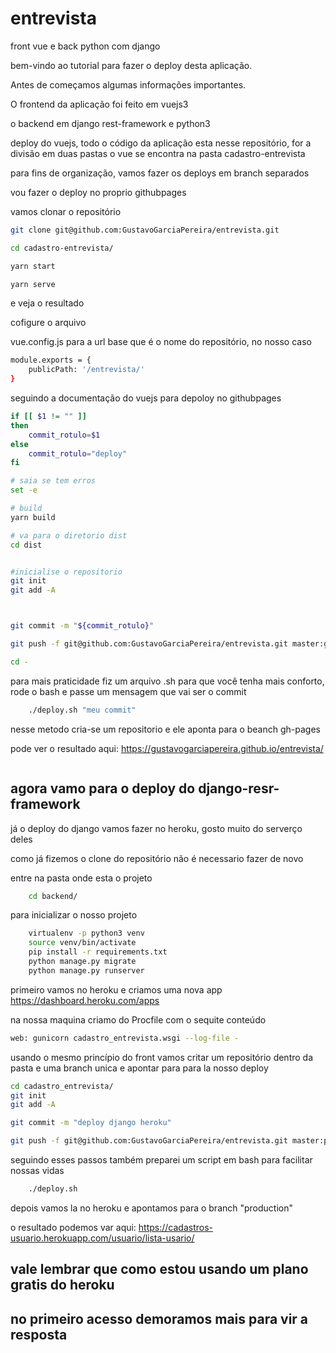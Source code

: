 # entrevista
front vue e back python com django



bem-vindo ao tutorial para fazer o deploy desta aplicação.

Antes de começamos algumas informações importantes.

O frontend da aplicação foi feito em vuejs3

o backend em django rest-framework e python3

deploy do vuejs, todo o código da aplicação esta nesse repositório, for a divisão em duas pastas
o vue se encontra na pasta cadastro-entrevista

para fins de organização, vamos fazer os deploys em branch separados

vou fazer o deploy no proprio githubpages

vamos clonar o repositório

```bash
git clone git@github.com:GustavoGarciaPereira/entrevista.git
```

```bash
cd cadastro-entrevista/
```

```bash
yarn start
```

```bash
yarn serve
```
e veja o resultado



cofigure o arquivo

vue.config.js
para a url base que é o nome do repositório, no nosso caso

```bash
module.exports = {
    publicPath: '/entrevista/'
}
```

seguindo a documentação do vuejs para depoloy no githubpages


```bash
if [[ $1 != "" ]]
then
    commit_rotulo=$1
else
    commit_rotulo="deploy"
fi

# saia se tem erros
set -e

# build
yarn build

# va para o diretorio dist
cd dist


#inicialise o repositorio
git init
git add -A



git commit -m "${commit_rotulo}"

git push -f git@github.com:GustavoGarciaPereira/entrevista.git master:gh-pages

cd -
```
para mais praticidade fiz um arquivo
.sh
para que você tenha mais conforto,
rode o bash e passe um mensagem que vai ser o commit

```bash
    ./deploy.sh "meu commit"
```
nesse metodo cria-se um repositorio e ele aponta para o beanch gh-pages



pode ver o resultado aqui:
https://gustavogarciapereira.github.io/entrevista/


```bash
```

## agora vamo para o deploy do django-resr-framework

já o deploy do django vamos fazer no heroku, gosto muito do serverço deles

como já fizemos o clone do repositório não é necessario fazer de novo


entre na pasta onde esta o projeto
```bash
    cd backend/
```

para inicializar o nosso projeto
```bash
    virtualenv -p python3 venv
    source venv/bin/activate
    pip install -r requirements.txt
    python manage.py migrate
    python manage.py runserver
```

primeiro vamos no heroku e criamos uma nova app
https://dashboard.heroku.com/apps

na nossa maquina 
criamo do Procfile com o sequite conteúdo

```bash
web: gunicorn cadastro_entrevista.wsgi --log-file -
```

usando o mesmo princípio do front vamos critar um repositório dentro da pasta e uma branch unica e apontar para para la nosso deploy

```bash
cd cadastro_entrevista/
git init
git add -A

git commit -m "deploy django heroku"

git push -f git@github.com:GustavoGarciaPereira/entrevista.git master:production
```

seguindo esses passos
também preparei um script em bash para facilitar nossas vidas

```bash
    ./deploy.sh
```

depois vamos la no heroku e apontamos para o branch "production"

o resultado podemos var aqui:
https://cadastros-usuario.herokuapp.com/usuario/lista-usario/


## vale lembrar que como estou usando um plano gratis do heroku
## no primeiro acesso demoramos mais para vir a resposta
